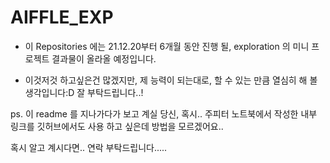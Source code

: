 # AIFFLE_EXP

* 이 Repositories 에는 21.12.20부터 6개월 동안 진행 될, exploration 의 미니 프로젝트 결과물이 올라올 예정입니다.

* 이것저것 하고싶은건 많겠지만, 제 능력이 되는대로, 할 수 있는 만큼 열심히 해 볼 생각입니다:D  잘 부탁드립니다..!


ps. 이 readme 를 지나가다가 보고 계실 당신, 혹시.. 주피터 노트북에서 작성한 내부 링크를 깃허브에서도 사용 하고 싶은데 방법을 모르겠어요..

혹시 알고 계시다면.. 연락 부탁드립니다..... 
